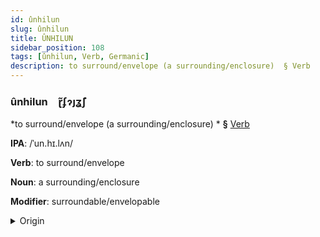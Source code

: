 ```yaml
---
id: ûnhilun
slug: ûnhilun
title: ÛNHILUN
sidebar_position: 108
tags: [ûnhilun, Verb, Germanic]
description: to surround/envelope (a surrounding/enclosure)  § Verb
---
```


### ûnhilun&emsp;<span kind="abugida">ɽ̃ʄɂȷʓ̃ʃ</span>

*to surround/envelope (a surrounding/enclosure) * **§** [Verb](../../tags/Verb)

**IPA**: /ˈun.hɪ.lʌn/

**Verb**: to surround/envelope

**Noun**: a surrounding/enclosure

**Modifier**: surroundable/envelopable

<details>
    <summary>Origin</summary>
    German umhüllen /ʊmˈhʏlən/<br/>
    <em>Germanic Language Family</em>
</details>